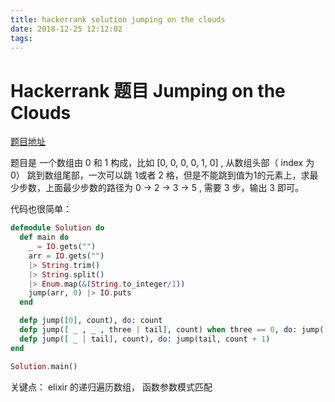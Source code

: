 ```yaml
---
title: hackerrank solution jumping on the clouds
date: 2018-12-25 12:12:02
tags:
---
```


# Hackerrank 题目 Jumping on the Clouds

[题目地址](https://www.hackerrank.com/challenges/jumping-on-the-clouds/problem?h_l=interview&playlist_slugs%5B%5D=interview-preparation-kit&playlist_slugs%5B%5D=warmup)

题目是 一个数组由 0 和 1 构成，比如 [0, 0, 0, 0, 1, 0] , 从数组头部（ index 为 0） 跳到数组尾部，一次可以跳 1或者 2 格，但是不能跳到值为1的元素上，求最少步数，上面最少步数的路径为 0 -> 2 -> 3 -> 5 , 需要 3 步，输出 3 即可。

代码也很简单：

```elixir
defmodule Solution do  
  def main do    
    _ = IO.gets("")    
    arr = IO.gets("")      
    |> String.trim()      
    |> String.split()      
    |> Enum.map(&(String.to_integer/1))
    jump(arr, 0) |> IO.puts  
  end

  defp jump([0], count), do: count  
  defp jump([ _ , _ , three | tail], count) when three == 0, do: jump([three | tail], count + 1)  
  defp jump([ _ | tail], count), do: jump(tail, count + 1)
end

Solution.main()
```

关键点： elixir 的递归遍历数组， 函数参数模式匹配